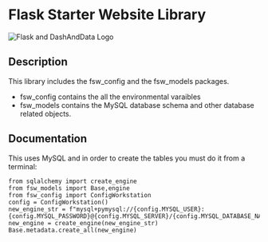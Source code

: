 # Flask Starter Website Library

![Flask and DashAndData Logo](https://venturer.dashanddata.com/get_aux_file_from_dir/images/dd_and_flask.png)

## Description
This library includes the fsw_config and the fsw_models packages. 
- fsw_config contains the all the environmental varaibles
- fsw_models contains the MySQL database schema and other database related objects.


## Documentation
This uses MySQL and in order to create the tables you must do it from a terminal:
```
from sqlalchemy import create_engine
from fsw_models import Base,engine
from fsw_config import ConfigWorkstation
config = ConfigWorkstation()
new_engine_str = f"mysql+pymysql://{config.MYSQL_USER}:{config.MYSQL_PASSWORD}@{config.MYSQL_SERVER}/{config.MYSQL_DATABASE_NAME}"
new_engine = create_engine(new_engine_str)
Base.metadata.create_all(new_engine)
```


